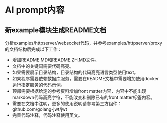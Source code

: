 # AI prompt内容


## 新example模块生成README文档

分析examples/httpserver/websocket代码，并参考examples/httpserver/proxy的文档结构后完成以下工作：
- 增加README.MD和README.ZH.MD文件。
- 文档中的关键词需要代码高亮。
- 如果需要展示目录结构，目录结构的代码高亮语言类型使用text。
- 如果程序需要依赖数据库服务，需要在README文档中需要增加使用docker运行指定服务的代码示例。
- 顶部需要根据给定的参考资料增加front matter内容，内容中不能出现markdown代码高亮字符，不能改变和删除已有的front matter标签内容。
- 需要在文档中注明，更多的使用说明请参考第三方组件：github.com/golang-jwt/jwt
- 完善代码注释，代码注释使用英文。